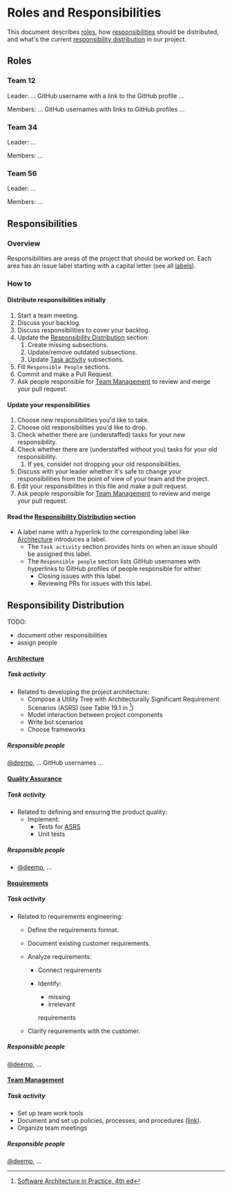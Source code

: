 # Roles and Responsibilities

This document describes [roles](#roles), how [responsibilities](#responsibilities) should be distributed, and what's the current [responsibility distribution](#responsibility-distribution) in our project.

## Roles

### Team 12

Leader: ... GitHub username with a link to the GitHub profile ...

Members: ... GitHub usernames with links to GitHub profiles ...

### Team 34

Leader: ...

Members: ...

### Team 56

Leader: ...

Members: ...

## Responsibilities

### Overview

Responsibilities are areas of the project that should be worked on.
Each area has an issue label starting with a capital letter (see all [labels](https://github.com/team-work-tools/team-work-telegram-bot/labels)).

### How to

#### Distribute responsibilities initially

1. Start a team meeting.
1. Discuss your backlog.
1. Discuss responsibilities to cover your backlog.
1. Update the [Responsibility Distribution](#responsibility-distribution) section:
    1. Create missing subsections.
    1. Update/remove outdated subsections.
    1. Update [Task activity](#task-activity) subsections.
1. Fill `Responsible People` sections.
1. Commit and make a Pull Request.
1. Ask people responsible for [Team Management](#team-management) to review and merge your pull request.

#### Update your responsibilities

1. Choose new responsibilities you'd like to take.
1. Choose old responsibilities you'd like to drop.
1. Check whether there are (understaffed) tasks for your new responsibility.
1. Check whether there are (understaffed without you) tasks for your old responsibility.
    1. If yes, consider not dropping your old responsibilities.
1. Discuss with your leader whether it's safe to change your responsibilities from the point of view of your team and the project.
1. Edit your responsibilities in this file and make a pull request.
1. Ask people responsible for [Team Management](#team-management) to review and merge your pull request.

#### Read the [Responsibility Distribution](#responsibility-distribution) section

- A label name with a hyperlink to the corresponding label like [Architecture](https://github.com/team-work-tools/team-work-telegram-bot/labels/Architecture) introduces a label.
  - <a id="task-activity"></a> The `Task activity` section provides hints on when an issue should be assigned this label.
  - <a id="responsible-people"></a> The `Responsible people` section lists GitHub usernames with hyperlinks to GitHub profiles of people responsible for either:
    - Closing issues with this label.
    - Reviewing PRs for issues with this label.

## Responsibility Distribution

TODO:

- document other responsibilities
- assign people

#### [Architecture](https://github.com/team-work-tools/team-work-telegram-bot/labels/Architecture)

##### Task activity

- Related to developing the project architecture:
  - <a id="asrs"></a> Compose a Utility Tree with Architecturally Significant Requirement Scenarios (ASRS) (see Table 19.1 in [^soap])
  - Model interaction between project components
  - Write bot scenarios
  - Choose frameworks

##### Responsible people

[@deemp](https://github.com/deemp/), ... GitHub usernames ...

#### [Quality Assurance](https://github.com/team-work-tools/team-work-telegram-bot/labels/Quality%20Assurance)

##### Task activity

- Related to defining and ensuring the product quality:
  - Implement:
    - Tests for [ASRS](#asrs)
    - Unit tests

##### Responsible people

- [@deemp](https://github.com/deemp/), ...

#### [Requirements](https://github.com/team-work-tools/team-work-telegram-bot/labels/Requirements)

##### Task activity

- Related to requirements engineering:
  - Define the requirements format.
  - Document existing customer requirements.
  - Analyze requirements:
    - Connect requirements
    - Identify:
      - missing
      - irrelevant

      requirements

  - Clarify requirements with the customer.

##### Responsible people

[@deemp](https://github.com/deemp/), ...

#### [Team Management](https://github.com/team-work-tools/team-work-telegram-bot/labels/Team%20Management)

##### Task activity

- Set up team work tools
- Document and set up policies, processes, and procedures ([link](https://www.oracle.com/ce-help/playbook/display-content/ar02-policy-process-or-procedure)).
- Organize team meetings

##### Responsible people

[@deemp](https://github.com/deemp/), ...

[^soap]: [Software Architecture in Practice, 4th ed](https://libstc.cc/#/stc/nid:dy6kmolzlnucrcnq9ud92ev92)
